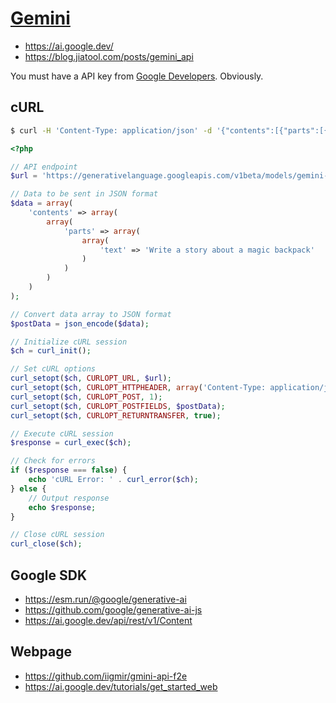 # [Gemini](https://ai.google.com)

* <https://ai.google.dev/>
* <https://blog.jiatool.com/posts/gemini_api>

You must have a API key from [Google Developers](https://ai.google.dev). Obviously.

## cURL

```bash
$ curl -H 'Content-Type: application/json' -d '{"contents":[{"parts":[{"text":"Write a story about a magic backpack"}]}]}' -X POST 'https://generativelanguage.googleapis.com/v1beta/models/gemini-pro:generateContent?key=YOUR_API_KEY'
```

```php
<?php

// API endpoint
$url = 'https://generativelanguage.googleapis.com/v1beta/models/gemini-pro:generateContent?key=YOUR_API_KEY';

// Data to be sent in JSON format
$data = array(
    'contents' => array(
        array(
            'parts' => array(
                array(
                    'text' => 'Write a story about a magic backpack'
                )
            )
        )
    )
);

// Convert data array to JSON format
$postData = json_encode($data);

// Initialize cURL session
$ch = curl_init();

// Set cURL options
curl_setopt($ch, CURLOPT_URL, $url);
curl_setopt($ch, CURLOPT_HTTPHEADER, array('Content-Type: application/json'));
curl_setopt($ch, CURLOPT_POST, 1);
curl_setopt($ch, CURLOPT_POSTFIELDS, $postData);
curl_setopt($ch, CURLOPT_RETURNTRANSFER, true);

// Execute cURL session
$response = curl_exec($ch);

// Check for errors
if ($response === false) {
    echo 'cURL Error: ' . curl_error($ch);
} else {
    // Output response
    echo $response;
}

// Close cURL session
curl_close($ch);
```

## Google SDK

* <https://esm.run/@google/generative-ai>
* <https://github.com/google/generative-ai-js>
* <https://ai.google.dev/api/rest/v1/Content>

## Webpage

* <https://github.com/iigmir/gmini-api-f2e>
* <https://ai.google.dev/tutorials/get_started_web>
